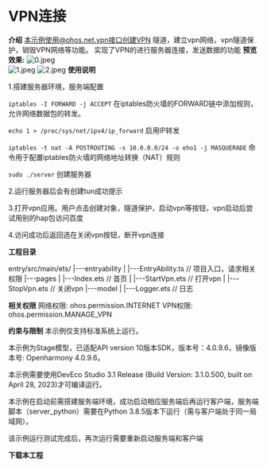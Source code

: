 # VPN连接

**介绍**
本示例使用@ohos.net.vpn接口创建VPN 隧道，建立vpn网络，vpn隧道保护，销毁VPN网络等功能。
实现了VPN的进行服务器连接，发送数据的功能
**预览效果:**
 ![0.jpeg](sceenshots%2F0.jpeg)   
![1.jpeg](sceenshots%2F1.jpeg)
![2.jpeg](sceenshots%2F2.jpeg)
**使用说明**

1.搭建服务器环境，服务端配置

`iptables -I FORWARD -j ACCEPT`
在iptables防火墙的FORWARD链中添加规则，允许网络数据包的转发。

`echo 1 > /proc/sys/net/ipv4/ip_forward`
启用IP转发

`iptables -t nat -A POSTROUTING -s 10.0.0.0/24 -o eho1 -j MASQUERADE`
命令用于配置iptables防火墙的网络地址转换（NAT）规则

`sudo ./server`
创建服务器

2.运行服务器后会有创建tun成功提示

3.打开vpn应用。用户点击创建对象，隧道保护，启动vpn等按钮，vpn启动后尝试用别的hap包访问百度

4.访问成功后返回选在关闭vpn按钮，断开vpn连接

**工程目录**

entry/src/main/ets/
|---entryability
|   |---EntryAbility.ts            // 项目入口，请求相关权限
|---pages
|   |---Index.ets                  // 首页
|   |---StartVpn.ets               // 打开vpn
|   |---StopVpn.ets                // 关闭vpn
|---model
|   |---Logger.ets                 // 日志

**相关权限**
网络权限: ohos.permission.INTERNET
VPN权限: ohos.permission.MANAGE_VPN


**约束与限制**
本示例仅支持标准系统上运行。

本示例为Stage模型，已适配API version 10版本SDK，版本号：4.0.9.6，镜像版本号: Openharmony 4.0.9.6。

本示例需要使用DevEco Studio 3.1 Release (Build Version: 3.1.0.500, built on April 28, 2023)才可编译运行。

本示例在启动前需搭建服务端环境，成功启动相应服务端后再运行客户端，服务端脚本（server_python）需要在Python 3.8.5版本下运行（需与客户端处于同一局域网）。

该示例运行测试完成后，再次运行需要重新启动服务端和客户端

**下载本工程**
